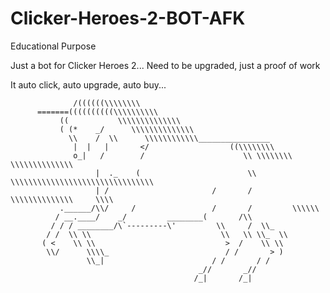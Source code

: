 # Clicker-Heroes-2-BOT-AFK
Educational Purpose

Just a bot for Clicker Heroes 2... Need to be upgraded, just a proof of work

It auto click, auto upgrade, auto buy...


                  /((((((\\\\\\\\
          =======((((((((((\\\\\\\\\\
               ((           \\\\\\\\\\\\\\
               ( (*    _/      \\\\\\\\\\\\\\
                 \\    /  \\      \\\\\\\\\\\\________________
                  |  |   |       </                  ((\\\\\\\\
                  o_|   /        /                      \\ \\\\\\\\    \\\\\\\\\\\\\\
                       |  ._    (                        \\ \\\\\\\\\\\\\\\\\\\\\\\\\\\\\\\\
                       | /                       /       /    \\\\\\\\\\\\\\     \\\\
               .______/\\/     /                 /       /         \\\\\\
              / __.____/    _/         ________(       /\\
             / / / ________/\`---------\'         \\     /  \\_
            / /  \\ \\                             \\   \\ \\_  \\
           ( <    \\ \\                             >  /    \\ \\
            \\/      \\\\_                          / /       > )
                     \\_|                        / /       / /
                                              _//       _//
                                             /_|       /_|

